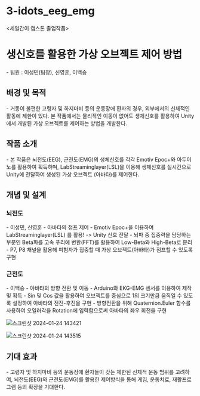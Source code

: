 # 3-idots_eeg_emg
<세얼간이 캡스톤 졸업작품>

<h1>생신호를 활용한 가상 오브젝트 제어 방법</h1>
- 팀원 : 이성민(팀장), 신영훈, 이백승

<h2>배경 및 목적</h2>
- 거동이 불편한 고령자 및 하지마비 등의 운동장애 환자의 경우, 외부에서의 신체적인 활동에 제한이 있다. 본 작품에서는 물리적인 이동이 없어도 생체신호를 활용하여 Unity에서 개발된 가상 오브젝트를 제어하는 방법을 개발한다.

<h2>작품 소개</h2>
- 본 작품은 뇌전도(EEG), 근전도(EMG)의 생체신호를 각각 Emotiv Epoc+와 아두이노를 활용하여 획득하며, LabStreaminglayer(LSL)을 이용해 생체신호를 실시간으로 Unity에 전달하여 생성된 가상 오브젝트 (아바타)를 제어한다.

<h2>개념 및 설계</h2>
<h3>뇌전도</h3>
- 이성민, 신영훈 
- 아바타의 점프 제어
- Emotiv Epoc+을 이용하여 LabStreaminglayer(LSL) 를 활용! -> Unity 신호 전달
- 뇌파 중 집중력을 담당하는 부분인 Beta파를 고속 푸리에 변환(FFT)를 활용하여 Low-Beta와 High-Beta로 분리
- P7, P8 채널을 활용해 피험자가 집중할 때 가상 오브젝트(아바타)가 점프할 수 있도록 구현

<h3>근전도</h3>
- 이백승
- 아바타의 방향 전환 및 이동
- Arduino와  EKG-EMG 센서를 이용하여 제작 및 획득
- Sin 및 Cos 값을 활용하여 오브젝트를 중심으로 1의 크기만큼 움직일 수 있도록 설정하여 아바타의 전진-후진을 구현 
- 방향전환을 위해 Quaternion.Euler 함수를 사용하여 오일러각을 Rotation에 입력함으로써 아바타의 좌우 회전을 구현

![스크린샷 2024-01-24 143421](https://github.com/pgh-GORI/3-idots_eeg_emg/assets/102271662/d010b287-584c-489d-99a9-845d8cd97c95)

![스크린샷 2024-01-24 143515](https://github.com/pgh-GORI/3-idots_eeg_emg/assets/102271662/ecb839b8-801c-4aab-8675-aaa3dbf7be7b)

<h2>기대 효과</h2>
- 고령자 및 하지마비 등의 운동장애 환자들이 갖는 제한된 신체적 운동 범위를 고려하여, 뇌전도(EEG)와 근전도(EMG)를 활용한 제어방식을 통해 게임, 운동치료, 재활프로그램 등의 확장을 기대한다. 
